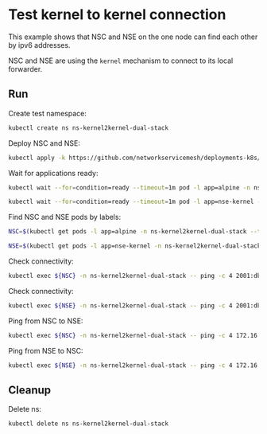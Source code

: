 # Test kernel to kernel connection


This example shows that NSC and NSE on the one node can find each other by ipv6 addresses.

NSC and NSE are using the `kernel` mechanism to connect to its local forwarder.

## Run

Create test namespace:
```bash
kubectl create ns ns-kernel2kernel-dual-stack
```

Deploy NSC and NSE:
```bash
kubectl apply -k https://github.com/networkservicemesh/deployments-k8s/examples/features/dual-stack/Kernel2Kernel_dual_stack?ref=afd86bf3b50d9ab90e5d21b57d08a4eb0fe0d70a
```

Wait for applications ready:
```bash
kubectl wait --for=condition=ready --timeout=1m pod -l app=alpine -n ns-kernel2kernel-dual-stack
```
```bash
kubectl wait --for=condition=ready --timeout=1m pod -l app=nse-kernel -n ns-kernel2kernel-dual-stack
```

Find NSC and NSE pods by labels:
```bash
NSC=$(kubectl get pods -l app=alpine -n ns-kernel2kernel-dual-stack --template '{{range .items}}{{.metadata.name}}{{"\n"}}{{end}}')
```
```bash
NSE=$(kubectl get pods -l app=nse-kernel -n ns-kernel2kernel-dual-stack --template '{{range .items}}{{.metadata.name}}{{"\n"}}{{end}}')
```

Check connectivity:
```bash
kubectl exec ${NSC} -n ns-kernel2kernel-dual-stack -- ping -c 4 2001:db8::
```

Check connectivity:
```bash
kubectl exec ${NSE} -n ns-kernel2kernel-dual-stack -- ping -c 4 2001:db8::1
```

Ping from NSC to NSE:
```bash
kubectl exec ${NSC} -n ns-kernel2kernel-dual-stack -- ping -c 4 172.16.1.100
```

Ping from NSE to NSC:
```bash
kubectl exec ${NSE} -n ns-kernel2kernel-dual-stack -- ping -c 4 172.16.1.101
```

## Cleanup

Delete ns:
```bash
kubectl delete ns ns-kernel2kernel-dual-stack
```
